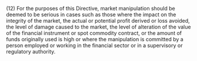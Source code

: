 (12) For the purposes of this Directive, market manipulation should be deemed to be serious in cases such as those where the impact on the integrity of the market, the actual or potential profit derived or loss avoided, the level of damage caused to the market, the level of alteration of the value of the financial instrument or spot commodity contract, or the amount of funds originally used is high or where the manipulation is committed by a person employed or working in the financial sector or in a supervisory or regulatory authority.